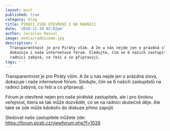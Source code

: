 ```yaml
---
layout: post
published: true
category: blog
title: PIRÁTI JSOU OTEVŘENÍ I NA RADNICI
date: '2018-11-19 02:02pm'
author: Jaroslav Hansal
image: media/radnicemm.jpg
description: >
  Transparentnost je pro Piráty vším. A že u nás nejde jen o prázdná slova,
  dokazuje i naše internetové fórum. Sledujte, čím se 6 našich zastupitelů na
  radnici zabývá, co řeší a co připravují. 
tags: ' '
---
```

Transparentnost je pro Piráty vším. A že u nás nejde jen o prázdná slova, dokazuje i naše internetové fórum. Sledujte, čím se 6 našich zastupitelů na radnici zabývá, co řeší a co připravují. 

Fórum je otevřené nejen pro naše pirátské zastupitele, ale i pro širokou veřejnost, která se tak může dozvědět, co se na radnici skutečně děje. Ale také se zde může kdokoliv do diskuze přímo zapojit.

Sledovat naše zastupitele můžete zde: <https://forum.pirati.cz/viewforum.php?f=1026>
